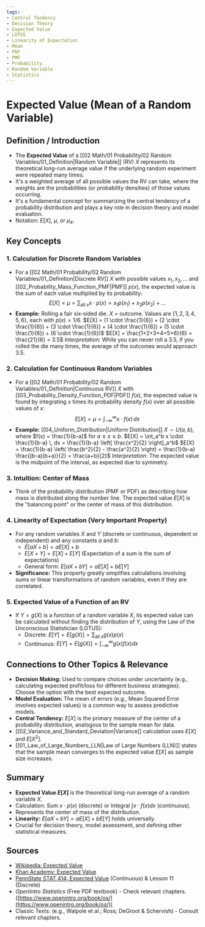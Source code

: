```yaml
---
tags:
- Central Tendency
- Decision Theory
- Expected Value
- LOTUS
- Linearity of Expectation
- Mean
- PDF
- PMF
- Probability
- Random Variable
- Statistics
---
```


# Expected Value (Mean of a Random Variable)

## Definition / Introduction
*   The **Expected Value** of a [[02 Math/01 Probability/02 Random Variables/01_Definition|Random Variable]] (RV) $X$ represents its theoretical long-run average value if the underlying random experiment were repeated many times.
*   It's a weighted average of all possible values the RV can take, where the weights are the probabilities (or probability densities) of those values occurring.
*   It's a fundamental concept for summarizing the central tendency of a probability distribution and plays a key role in decision theory and model evaluation.
*   Notation: $E[X]$, $\mu$, or $\mu_X$.

## Key Concepts

### 1. Calculation for Discrete Random Variables
*   For a [[02 Math/01 Probability/02 Random Variables/01_Definition|Discrete RV]] $X$ with possible values $x_1, x_2, ...$ and [[02_Probability_Mass_Function_PMF|PMF]] $p(x)$, the expected value is the sum of each value multiplied by its probability:
    $$ E[X] = \mu = \sum_{\text{all } x} x \cdot p(x) = x_1 p(x_1) + x_2 p(x_2) + \dots $$
*   **Example:** Rolling a fair six-sided die. $X$ = outcome. Values are $\{1, 2, 3, 4, 5, 6\}$, each with $p(x) = 1/6$.
    $E[X] = (1 \cdot \frac{1}{6}) + (2 \cdot \frac{1}{6}) + (3 \cdot \frac{1}{6}) + (4 \cdot \frac{1}{6}) + (5 \cdot \frac{1}{6}) + (6 \cdot \frac{1}{6})$
    $E[X] = \frac{1+2+3+4+5+6}{6} = \frac{21}{6} = 3.5$
    *Interpretation:* While you can never roll a 3.5, if you rolled the die many times, the average of the outcomes would approach 3.5.

### 2. Calculation for Continuous Random Variables
*   For a [[02 Math/01 Probability/02 Random Variables/01_Definition|Continuous RV]] $X$ with [[03_Probability_Density_Function_PDF|PDF]] $f(x)$, the expected value is found by integrating $x$ times its probability density $f(x)$ over all possible values of $x$:
    $$ E[X] = \mu = \int_{-\infty}^{\infty} x \cdot f(x) \, dx $$
*   **Example:** [[04_Uniform_Distribution|Uniform Distribution]] $X \sim U(a, b)$, where $f(x) = \frac{1}{b-a}$ for $a \le x \le b$.
    $E[X] = \int_a^b x \cdot \frac{1}{b-a} \, dx = \frac{1}{b-a} \left[ \frac{x^2}{2} \right]_a^b$
    $E[X] = \frac{1}{b-a} \left( \frac{b^2}{2} - \frac{a^2}{2} \right) = \frac{1}{b-a} \frac{(b-a)(b+a)}{2} = \frac{a+b}{2}$
    *Interpretation:* The expected value is the midpoint of the interval, as expected due to symmetry.

### 3. Intuition: Center of Mass
*   Think of the probability distribution (PMF or PDF) as describing how mass is distributed along the number line. The expected value $E[X]$ is the "balancing point" or the center of mass of this distribution.

### 4. Linearity of Expectation (Very Important Property)
*   For any random variables $X$ and $Y$ (discrete or continuous, dependent or independent) and any constants $a$ and $b$:
    *   $E[aX + b] = aE[X] + b$
    *   $E[X + Y] = E[X] + E[Y]$ (Expectation of a sum is the sum of expectations)
    *   General form: $E[aX + bY] = aE[X] + bE[Y]$
*   **Significance:** This property greatly simplifies calculations involving sums or linear transformations of random variables, even if they are correlated.

### 5. Expected Value of a Function of an RV
*   If $Y = g(X)$ is a function of a random variable $X$, its expected value can be calculated without finding the distribution of $Y$, using the Law of the Unconscious Statistician (LOTUS):
    *   Discrete: $E[Y] = E[g(X)] = \sum_{\text{all } x} g(x) p(x)$
    *   Continuous: $E[Y] = E[g(X)] = \int_{-\infty}^{\infty} g(x) f(x) dx$

## Connections to Other Topics & Relevance
*   **Decision Making:** Used to compare choices under uncertainty (e.g., calculating expected profit/loss for different business strategies). Choose the option with the best expected outcome.
*   **Model Evaluation:** The mean of errors (e.g., Mean Squared Error involves expected values) is a common way to assess predictive models.
*   **Central Tendency:** $E[X]$ is the primary measure of the center of a probability distribution, analogous to the sample mean for data.
*   [[02_Variance_and_Standard_Deviation|Variance]] calculation uses $E[X]$ and $E[X^2]$.
*   [[01_Law_of_Large_Numbers_LLN|Law of Large Numbers (LLN)]] states that the sample mean converges to the expected value $E[X]$ as sample size increases.

## Summary
*   **Expected Value $E[X]$** is the theoretical long-run average of a random variable $X$.
*   Calculation: Sum $x \cdot p(x)$ (discrete) or Integral $\int x \cdot f(x) dx$ (continuous).
*   Represents the center of mass of the distribution.
*   **Linearity:** $E[aX + bY] = aE[X] + bE[Y]$ holds universally.
*   Crucial for decision theory, model assessment, and defining other statistical measures.

## Sources
*   [Wikipedia: Expected Value](https://en.wikipedia.org/wiki/Expected_value)
*   [Khan Academy: Expected Value](https://www.khanacademy.org/math/statistics-probability/random-variables-stats-library/expected-value-library/v/expected-value-of-a-discrete-random-variable)
*   [PennState STAT 414: Expected Value](https://online.stat.psu.edu/stat414/lesson/19) (Continuous) & Lesson 11 (Discrete)
*   *OpenIntro Statistics* (Free PDF textbook) - Check relevant chapters. ([https://www.openintro.org/book/os/](https://www.openintro.org/book/os/))
*   Classic Texts: (e.g., Walpole et al.; Ross; DeGroot & Schervish) - Consult relevant chapters.